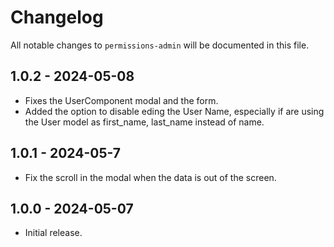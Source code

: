 # Changelog

All notable changes to `permissions-admin` will be documented in this file.

## 1.0.2 - 2024-05-08
- Fixes the UserComponent modal and the form.
- Added the option to disable eding the User Name, especially if are using the User model as first_name, last_name instead of name.

## 1.0.1 - 2024-05-7
- Fix the scroll in the modal when the data is out of the screen.

## 1.0.0 - 2024-05-07
- Initial release.

